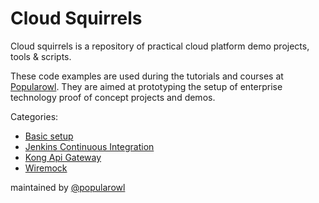 # Cloud Squirrels

Cloud squirrels is a repository of practical cloud platform demo projects, tools & scripts.

These code examples are used during the tutorials and courses at [Popularowl](https://www.popularowl.com/about). They are aimed at prototyping the setup of enterprise technology proof of concept projects and demos.

Categories:

* [Basic setup](/foundation)
* [Jenkins Continuous Integration](/jenkins)
* [Kong Api Gateway](/kong-api-gateway)
* [Wiremock](/wiremock)

maintained by [@popularowl](https://twitter.com/popularowl)
